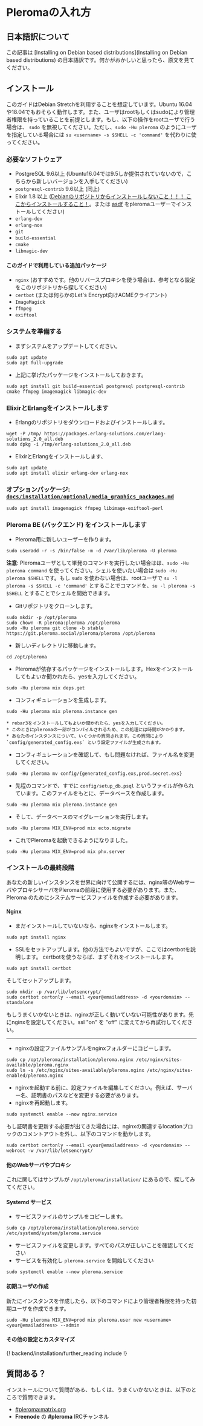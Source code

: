 # Pleromaの入れ方
## 日本語訳について

この記事は [Installing on Debian based distributions](Installing on Debian based distributions) の日本語訳です。何かがおかしいと思ったら、原文を見てください。

## インストール

このガイドはDebian Stretchを利用することを想定しています。Ubuntu 16.04や18.04でもおそらく動作します。また、ユーザはrootもしくはsudoにより管理者権限を持っていることを前提とします。もし、以下の操作をrootユーザで行う場合は、 `sudo` を無視してください。ただし、`sudo -Hu pleroma` のようにユーザを指定している場合には `su <username> -s $SHELL -c 'command'` を代わりに使ってください。

### 必要なソフトウェア

- PostgreSQL 9.6以上 (Ubuntu16.04では9.5しか提供されていないので，[](https://www.postgresql.org/download/linux/ubuntu/)こちらから新しいバージョンを入手してください)
- `postgresql-contrib` 9.6以上 (同上)
- Elixir 1.8 以上 ([Debianのリポジトリからインストールしないこと！！！ ここからインストールすること！](https://elixir-lang.org/install.html#unix-and-unix-like)。または [asdf](https://github.com/asdf-vm/asdf) をpleromaユーザーでインストールしてください)
- `erlang-dev`
- `erlang-nox`
- `git`
- `build-essential`
- `cmake`
- `libmagic-dev`

#### このガイドで利用している追加パッケージ

- `nginx` (おすすめです。他のリバースプロキシを使う場合は、参考となる設定をこのリポジトリから探してください)
- `certbot` (または何らかのLet's Encrypt向けACMEクライアント)
- `ImageMagick`
- `ffmpeg`
- `exiftool`

### システムを準備する

* まずシステムをアップデートしてください。
```
sudo apt update
sudo apt full-upgrade
```

* 上記に挙げたパッケージをインストールしておきます。
```
sudo apt install git build-essential postgresql postgresql-contrib cmake ffmpeg imagemagick libmagic-dev
```

### ElixirとErlangをインストールします

* Erlangのリポジトリをダウンロードおよびインストールします。
```
wget -P /tmp/ https://packages.erlang-solutions.com/erlang-solutions_2.0_all.deb
sudo dpkg -i /tmp/erlang-solutions_2.0_all.deb
```

* ElixirとErlangをインストールします、
```
sudo apt update
sudo apt install elixir erlang-dev erlang-nox
```

### オプションパッケージ: [`docs/installation/optional/media_graphics_packages.md`](../installation/optional/media_graphics_packages.md)

```shell
sudo apt install imagemagick ffmpeg libimage-exiftool-perl
```

### Pleroma BE (バックエンド) をインストールします

*  Pleroma用に新しいユーザーを作ります。

```
sudo useradd -r -s /bin/false -m -d /var/lib/pleroma -U pleroma
```

**注意**: Pleromaユーザとして単発のコマンドを実行したい場合はは、`sudo -Hu pleroma command` を使ってください。シェルを使いたい場合は `sudo -Hu pleroma $SHELL`です。もし `sudo` を使わない場合は、rootユーザで `su -l pleroma -s $SHELL -c 'command'` とすることでコマンドを、`su -l pleroma -s $SHELL` とすることでシェルを開始できます。

*  Gitリポジトリをクローンします。
```
sudo mkdir -p /opt/pleroma
sudo chown -R pleroma:pleroma /opt/pleroma
sudo -Hu pleroma git clone -b stable https://git.pleroma.social/pleroma/pleroma /opt/pleroma
```

*  新しいディレクトリに移動します。
```
cd /opt/pleroma
```

* Pleromaが依存するパッケージをインストールします。Hexをインストールしてもよいか聞かれたら、yesを入力してください。
```
sudo -Hu pleroma mix deps.get
```

* コンフィギュレーションを生成します。
```
sudo -Hu pleroma mix pleroma.instance gen
```
    * rebar3をインストールしてもよいか聞かれたら、yesを入力してください。
    * このときにpleromaの一部がコンパイルされるため、この処理には時間がかかります。
    * あなたのインスタンスについて、いくつかの質問されます。この質問により `config/generated_config.exs` という設定ファイルが生成されます。


* コンフィギュレーションを確認して、もし問題なければ、ファイル名を変更してください。
```
sudo -Hu pleroma mv config/{generated_config.exs,prod.secret.exs}
```

* 先程のコマンドで、すでに `config/setup_db.psql` というファイルが作られています。このファイルをもとに、データベースを作成します。
```
sudo -Hu pleroma mix pleroma.instance gen
```

* そして、データベースのマイグレーションを実行します。
```
sudo -Hu pleroma MIX_ENV=prod mix ecto.migrate
```

* これでPleromaを起動できるようになりました。
```
sudo -Hu pleroma MIX_ENV=prod mix phx.server
```

### インストールの最終段階

あなたの新しいインスタンスを世界に向けて公開するには、nginx等のWebサーバやプロキシサーバをPleromaの前段に使用する必要があります。また、Pleroma のためにシステムサービスファイルを作成する必要があります。

#### Nginx

* まだインストールしていないなら、nginxをインストールします。
```
sudo apt install nginx
```

* SSLをセットアップします。他の方法でもよいですが、ここではcertbotを説明します。
certbotを使うならば、まずそれをインストールします。
```
sudo apt install certbot
```
そしてセットアップします。
```
sudo mkdir -p /var/lib/letsencrypt/
sudo certbot certonly --email <your@emailaddress> -d <yourdomain> --standalone
```
もしうまくいかないときは、nginxが正しく動いていない可能性があります。先にnginxを設定してください。ssl "on" を "off" に変えてから再試行してください。

---

* nginxの設定ファイルサンプルをnginxフォルダーにコピーします。
```
sudo cp /opt/pleroma/installation/pleroma.nginx /etc/nginx/sites-available/pleroma.nginx
sudo ln -s /etc/nginx/sites-available/pleroma.nginx /etc/nginx/sites-enabled/pleroma.nginx
```

* nginxを起動する前に、設定ファイルを編集してください。例えば、サーバー名、証明書のパスなどを変更する必要があります。
* nginxを再起動します。
```
sudo systemctl enable --now nginx.service
```

もし証明書を更新する必要が出てきた場合には、nginxの関連するlocationブロックのコメントアウトを外し、以下のコマンドを動かします。

```
sudo certbot certonly --email <your@emailaddress> -d <yourdomain> --webroot -w /var/lib/letsencrypt/
```

#### 他のWebサーバやプロキシ
これに関してはサンプルが `/opt/pleroma/installation/` にあるので、探してみてください。

#### Systemd サービス

* サービスファイルのサンプルをコピーします。
```
sudo cp /opt/pleroma/installation/pleroma.service /etc/systemd/system/pleroma.service
```

* サービスファイルを変更します。すべてのパスが正しいことを確認してください
* サービスを有効化し `pleroma.service` を開始してください
```
sudo systemctl enable --now pleroma.service
```

#### 初期ユーザの作成

新たにインスタンスを作成したら、以下のコマンドにより管理者権限を持った初期ユーザを作成できます。

```
sudo -Hu pleroma MIX_ENV=prod mix pleroma.user new <username> <your@emailaddress> --admin
```

#### その他の設定とカスタマイズ

{! backend/installation/further_reading.include !}

## 質問ある？

インストールについて質問がある、もしくは、うまくいかないときは、以下のところで質問できます。

* [#pleroma:matrix.org](https://matrix.heldscal.la/#/room/#freenode_#pleroma:matrix.org)
* **Freenode** の **#pleroma** IRCチャンネル
